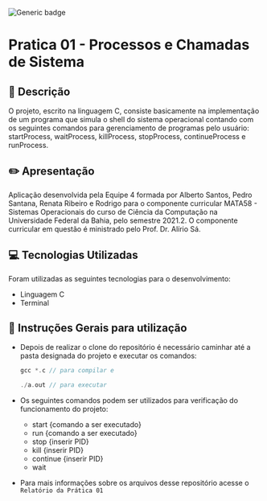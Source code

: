 ![Generic badge](https://img.shields.io/badge/STATUS-CONCLUÍDO-<COLOR>.svg)

# Pratica 01 - Processos e Chamadas de Sistema


## 📃 Descrição


O projeto, escrito na linguagem C, consiste basicamente na implementação de um programa que simula o shell do sistema operacional contando com os seguintes comandos para gerenciamento de programas pelo usuário: startProcess, waitProcess, killProcess, stopProcess, continueProcess e runProcess.


## ✏️ Apresentação


Aplicação desenvolvida pela Equipe 4 formada por Alberto Santos, Pedro Santana, Renata Ribeiro e Rodrigo para o componente curricular MATA58 - Sistemas Operacionais do curso de Ciência da Computação na Universidade Federal da Bahia, pelo semestre 2021.2. O componente curricular em questão é ministrado pelo Prof. Dr. Alírio Sá.


## 💻 Tecnologias Utilizadas


Foram utilizadas as seguintes tecnologias para o desenvolvimento:

- Linguagem C
- Terminal


## 🦮 Instruções Gerais para utilização


- Depois de realizar o clone do repositório é necessário caminhar até a pasta designada do projeto e executar os comandos:

    ```c
    gcc *.c // para compilar e
    ```
    ```c
    ./a.out // para executar

    ```

- Os seguintes comandos podem ser utilizados para verificação do funcionamento do projeto:
    - start {comando a ser executado}
    - run {comando a ser executado}
    - stop {inserir PID}
    - kill {inserir PID}
    - continue {inserir PID}
    - wait

- Para mais informações sobre os arquivos desse repositório acesse o  `Relatório da Prática 01`
 



